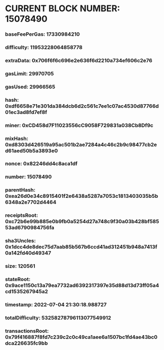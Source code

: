 # CURRENT BLOCK NUMBER: 15078490

### baseFeePerGas: 17330984210
### difficulty: 11953228064858778
### extraData: 0x706f6f6c696e2e636f6d2210a734ef606c2e76
### gasLimit: 29970705
### gasUsed: 29966565
### hash: 0xdf6658e71e301da384dcb6d2c561c7ee1c07ac4530d87766d01ec3ad8fd7ef8f
### miner: 0xCD458d7F11023556cC9058F729831a038Cb8Df9c
### mixHash: 0xd8303d426519a95ac501b2ae7284a4c46c2b9c98477cb2ed61aed50b5a3893e0
### nonce: 0x82246dd4c8aca1df
### number: 15078490
### parentHash: 0xea26d0e34c8915401f2e6438a5287a7053c1813403035b5b6348a2e7702d4464
### receiptsRoot: 0xc72b6e99b885e0b9fb0a5254d27a748c9f30a03b428bf58553ad6790984756fa
### sha3Uncles: 0x1dcc4de8dec75d7aab85b567b6ccd41ad312451b948a7413f0a142fd40d49347
### size: 120561
### stateRoot: 0x9ace1150c13a79ea7732ad6392317397e35d88d13d73ff05a4cd1535267945a2
### timestamp: 2022-07-04 21:30:18.988727
### totalDifficulty: 53258278796113077549912
### transactionsRoot: 0x79f416887f8fd7c239c2c0c49ca1aee6a1507bc1fd4ae43bc0dca226635fc9bb
